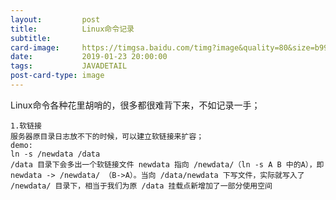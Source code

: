 ```yaml
---
layout:         post
title:          Linux命令记录
subtitle:       
card-image:     https://timgsa.baidu.com/timg?image&quality=80&size=b9999_10000&sec=1548849702&di=0b6819ff4b692a99ddbff6c67ff93fd0&imgtype=jpg&er=1&src=http%3A%2F%2Fi0.hdslb.com%2Fbfs%2Farticle%2Fb80235f48b847b608cdd2468eaac95e34008b68f.jpg
date:           2019-01-23 20:00:00
tags:           JAVADETAIL
post-card-type: image
---
```


Linux命令各种花里胡哨的，很多都很难背下来，不如记录一手；

    1.软链接
    服务器原目录日志放不下的时候，可以建立软链接来扩容；
    demo:
    ln -s /newdata /data
    /data 目录下会多出一个软链接文件 newdata 指向 /newdata/（ln -s A B 中的A），即 newdata -> /newdata/ （B->A）。当向 /data/newdata 下写文件，实际就写入了 /newdata/ 目录下，相当于我们为原 /data 挂载点新增加了一部分使用空间
